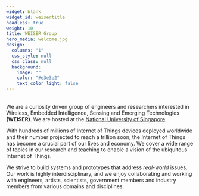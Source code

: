 ```yaml
---
widget: blank
widget_id: weisertitle
headless: true
weight: 10
title: WEISER Group
hero_media: welcome.jpg
design:
  columns: "1"
  css_style: null
  css_class: null
  background:
    image: ""
    color: "#e3e3e2"
    text_color_light: false
---
```

<br> We are a curiosity driven group of engineers and researchers interested in Wireless, Embedded Intelligence, Sensing and Emerging Technologies **(WEISER)**. We are hosted at the [National University of Singapore](https://www.nus.edu.sg/). <br>

With hundreds of millions of Internet of Things devices deployed worldwide and their number projected to reach a trillion soon, the Internet of Things has become a crucial part of our lives and economy. We cover a wide range of topics in our research and teaching to enable a vision of the ubiquitous Internet of Things. <br> 

We strive to build systems and prototypes that address *real-world* issues. Our work is highly interdisciplinary, and we enjoy collaborating and working with engineers, artists, scientists, government members and industry members from various domains and disciplines.<br>